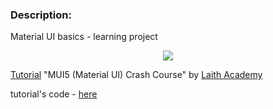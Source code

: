 ### Description:

Material UI basics - learning project
<p style="text-align: center">
<img src="https://miro.medium.com/max/1400/1*Smbj_VLH7JRp9GhLaKyiUQ.png" style="max-width: 500px">
</p>

[Tutorial](https://www.youtube.com/watch?v=o1chMISeTC0&ab_channel=LaithAcademy) "MUI5 (Material UI) Crash Course" by [Laith Academy](https://www.youtube.com/channel/UCyLNhHSiEVkVwPSFKxJAfSA)

tutorial's code - [here](https://github.com/harblaith7/MUI5)